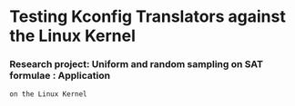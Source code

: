 # Testing Kconfig Translators against the Linux Kernel

### Research project: Uniform and random sampling on SAT formulae : Application
    on the Linux Kernel